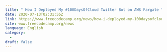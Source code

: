 ```yaml
---
title: " How I Deployed My #100DaysOfCloud Twitter Bot on AWS Fargate "
date: 2020-07-13T02:31:55Z
link: https://www.freecodecamp.org/news/how-i-deployed-my-100daysofcloud-twitter-bot-on-aws-fargate/?utm_medium=RSS&utm_source=news.12bit.vn
site: www.freecodecamp.org/news
language: English
category:
  -   
draft: false
---
```

